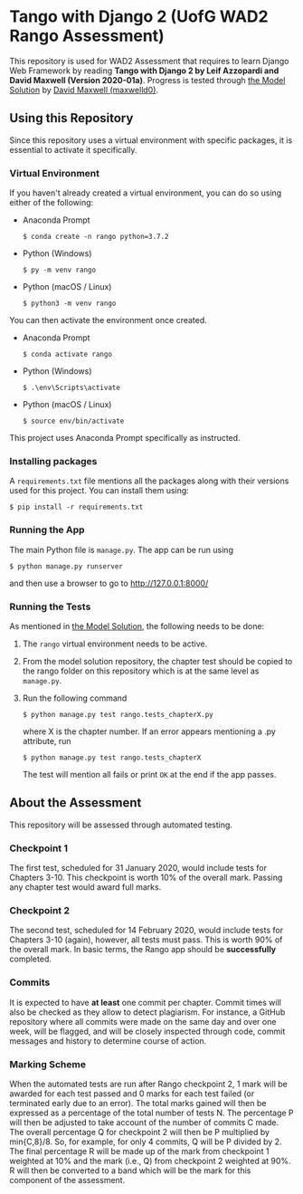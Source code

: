 # Tango with Django 2 (UofG WAD2 Rango Assessment)

This repository is used for WAD2 Assessment that requires to learn Django Web Framework by reading **Tango with Django 2 by Leif Azzopardi and David Maxwell (Version 2020-01a)**.
Progress is tested through [the Model Solution](https://github.com/maxwelld90/tango_with_django_2_code) by [David Maxwell (maxwelld0)](https://github.com/maxwelld90).

## Using this Repository
Since this repository uses a virtual environment with specific packages, it is essential to activate it specifically.

### Virtual Environment
If you haven't already created a virtual environment, you can do so using either of the following:
* Anaconda Prompt

    `$ conda create -n rango python=3.7.2`

* Python (Windows)

    `$ py -m venv rango`

* Python (macOS / Linux)

    `$ python3 -m venv rango`


You can then activate the environment once created.
* Anaconda Prompt

    `$ conda activate rango`

* Python (Windows)

     `$ .\env\Scripts\activate`

* Python (macOS / Linux)

     `$ source env/bin/activate`


This project uses Anaconda Prompt specifically as instructed.

### Installing packages
A `requirements.txt` file mentions all the packages along with their versions used for this project. You can install them using:

`$ pip install -r requirements.txt`


### Running the App
The main Python file is `manage.py`. The app can be run using

`$ python manage.py runserver`

and then use a browser to go to http://127.0.0.1:8000/


### Running the Tests
As mentioned in [the Model Solution](https://github.com/maxwelld90/tango_with_django_2_code/tree/master/progress_tests), the following needs to be done:
1. The `rango` virtual environment needs to be active.
2. From the model solution repository, the chapter test should be copied to the rango folder on this repository which is at the same level as `manage.py`.
3. Run the following command

    `$ python manage.py test rango.tests_chapterX.py`

    where X is the chapter number. If an error appears mentioning a .py attribute, run

    `$ python manage.py test rango.tests_chapterX`

    The test will mention all fails or print `OK` at the end if the app passes.



## About the Assessment
This repository will be assessed through automated testing.

### Checkpoint 1
The first test, scheduled for 31 January 2020, would include tests for Chapters 3-10. This checkpoint is worth 10% of the overall mark. Passing any chapter test would award full marks.

### Checkpoint 2
The second test, scheduled for 14 February 2020, would include tests for Chapters 3-10 (again), however, all tests must pass. This is worth 90% of the overall mark. In basic terms, the Rango app should be **successfully** completed.

### Commits
It is expected to have **at least** one commit per chapter. Commit times will also be checked as they allow to detect plagiarism. For instance, a GitHub repository where all commits were
made on the same day and over one week, will be flagged, and will be closely inspected through code, commit messages and history to determine course of action.

### Marking Scheme
When the automated tests are run after Rango checkpoint 2, 1 mark will be awarded for each test passed and 0 marks for each test failed (or terminated early due to an error). The total
marks gained will then be expressed as a percentage of the total number of tests N. The percentage P will then be adjusted to take account of the number of commits C made. The overall percentage Q for checkpoint 2 will then be P multiplied by min{C,8}/8. So, for example, for only 4 commits, Q will be P divided by 2.
The final percentage R will be made up of the mark from checkpoint 1 weighted at 10% and the mark (i.e., Q) from checkpoint 2 weighted at 90%. R will then be converted to a band which will be the mark for this component of the assessment.